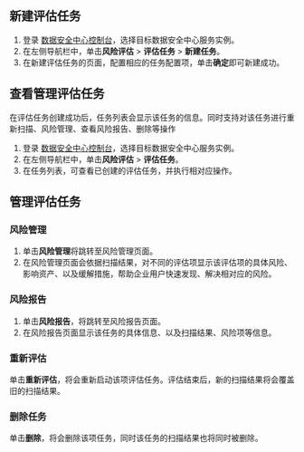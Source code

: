 ## 新建评估任务
1. 登录 [数据安全中心控制台](https://console.cloud.tencent.com/dsgc/overview)，选择目标数据安全中心服务实例。
2. 在左侧导航栏中，单击**风险评估** > **评估任务** > **新建任务**。
3. 在新建评估任务的页面，配置相应的任务配置项，单击**确定**即可新建成功。


## 查看管理评估任务
在评估任务创建成功后，任务列表会显示该任务的信息。同时支持对该任务进行重新扫描、风险管理、查看风险报告、删除等操作
1. 登录 [数据安全中心控制台](https://console.cloud.tencent.com/dsgc/overview)，选择目标数据安全中心服务实例。
2. 在左侧导航栏中，单击**风险评估** > **评估任务**。
3. 在任务列表，可查看已创建的评估任务，并执行相对应操作。


## 管理评估任务
### 风险管理
1. 单击**风险管理**将跳转至风险管理页面。
2. 在风险管理页面会依据扫描结果，对不同的评估项显示该评估项的具体风险、影响资产、以及缓解措施，帮助企业用户快速发现、解决相对应的风险。
 

### 风险报告
1. 单击**风险报告**，将跳转至风险报告页面。
2. 在风险报告页面显示该任务的具体信息、以及扫描结果、风险项等信息。
 

### 重新评估
单击**重新评估**，将会重新启动该项评估任务。评估结束后，新的扫描结果将会覆盖旧的扫描结果。

### 删除任务
单击**删除**，将会删除该项任务，同时该任务的扫描结果也将同时被删除。

